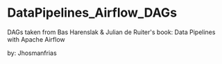 # DataPipelines_Airflow_DAGs

DAGs taken from Bas Harenslak &amp; Julian de Ruiter's book: Data Pipelines with Apache Airflow

by: Jhosmanfrias
